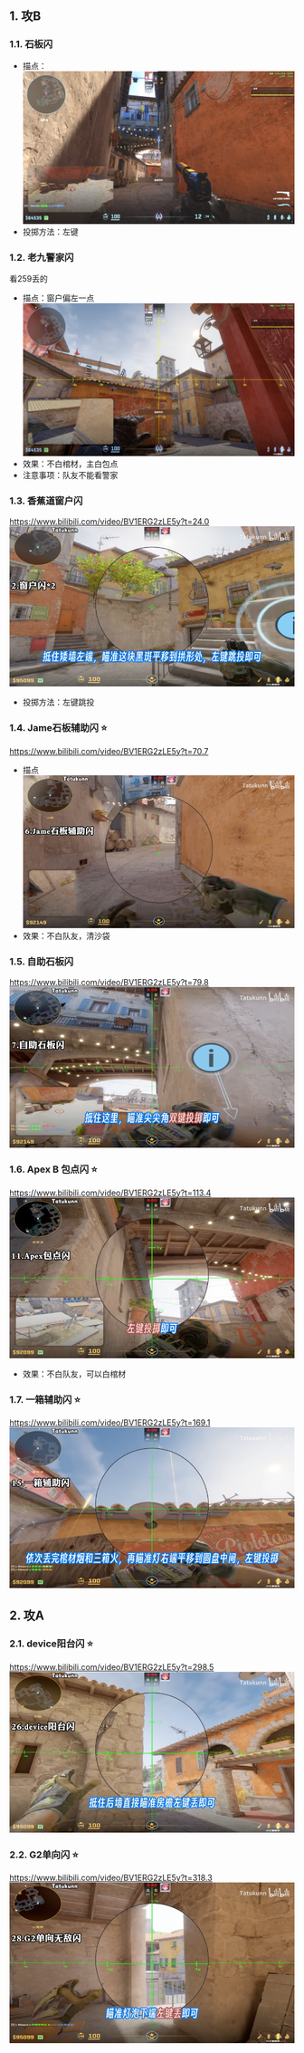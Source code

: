## 1. 攻B

### 1.1. 石板闪

- 描点：
![alt text](../../assets/de_inferno/image.png)
- 投掷方法：左键

### 1.2. 老九警家闪
看259丢的

- 描点：窗户偏左一点
![alt text](../../assets/de_inferno/image-1.png)
- 效果：不白棺材，主白包点
- 注意事项：队友不能看警家

### 1.3. 香蕉道窗户闪
https://www.bilibili.com/video/BV1ERG2zLE5y?t=24.0
![alt text](<../../assets/de_inferno T Flashbang/image.png>)
- 投掷方法：左键跳投

### 1.4. Jame石板辅助闪 ⭐
https://www.bilibili.com/video/BV1ERG2zLE5y?t=70.7
- 描点
![alt text](<../../assets/de_inferno T Flashbang/image-1.png>)
- 效果：不白队友，清沙袋

### 1.5. 自助石板闪

https://www.bilibili.com/video/BV1ERG2zLE5y?t=79.8
![alt text](<../../assets/de_inferno T Flashbang/image-2.png>)

### 1.6. Apex B 包点闪 ⭐
https://www.bilibili.com/video/BV1ERG2zLE5y?t=113.4
![alt text](<../../assets/de_inferno T Flashbang/image-3.png>)
- 效果：不白队友，可以白棺材

### 1.7. 一箱辅助闪 ⭐
https://www.bilibili.com/video/BV1ERG2zLE5y?t=169.1
![alt text](<../../assets/de_inferno T Flashbang/image-4.png>)




## 2. 攻A

### 2.1. device阳台闪 ⭐
https://www.bilibili.com/video/BV1ERG2zLE5y?t=298.5
![alt text](<../../assets/de_inferno T Flashbang/image-5.png>)

### 2.2. G2单向闪 ⭐
https://www.bilibili.com/video/BV1ERG2zLE5y?t=318.3
![alt text](<../../assets/de_inferno T Flashbang/image-6.png>)